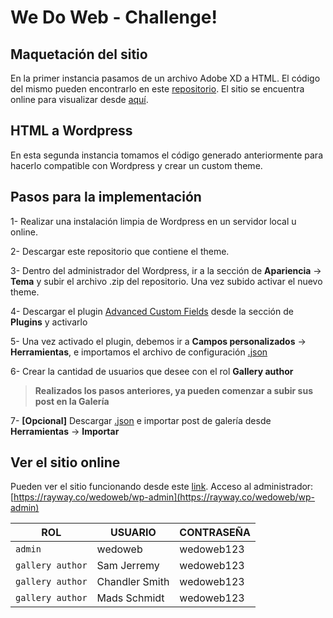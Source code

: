 # We Do Web - Challenge!

## Maquetación del sitio
En la primer instancia pasamos de un archivo Adobe XD a HTML. El código del mismo pueden encontrarlo en este [repositorio](https://github.com/Eltute11/wedoweb). El sitio se encuentra online para visualizar desde [aquí](https://eltute11.github.io/wedoweb/index.html).

## HTML a Wordpress
En esta segunda instancia tomamos el código generado anteriormente para hacerlo compatible con Wordpress y crear un custom theme.

## Pasos para la implementación

1- Realizar una instalación limpia de Wordpress en un servidor local u online.

2- Descargar este repositorio que contiene el theme.

3- Dentro del administrador del Wordpress, ir a la sección de **Apariencia** -> **Tema** y subir el archivo .zip del repositorio. Una vez subido activar el nuevo theme.

4- Descargar el plugin [Advanced Custom Fields](https://es.wordpress.org/plugins/advanced-custom-fields/) desde la sección de **Plugins** y activarlo

5- Una vez activado el plugin, debemos ir a **Campos personalizados** -> **Herramientas**, e importamos el archivo de configuración [.json](https://github.com/Eltute11/wedoweb_wp/blob/master/export%20files/acf-export-2021-02-02.json) 

6- Crear la cantidad de usuarios que desee con el rol **Gallery author**

>**Realizados los pasos anteriores, ya pueden comenzar a subir sus post en la Galería**

7- **[Opcional]** Descargar [.json](https://github.com/Eltute11/wedoweb_wp/blob/master/export%20files/mywordpress.WordPress.2021-02-02.xml) e importar post de galería desde **Herramientas** -> **Importar**

## Ver el sitio online
 Pueden ver el sitio funcionando desde este [link](https://rayway.co/wedoweb/).
Acceso al administrador: [https://rayway.co/wedoweb/wp-admin](https://rayway.co/wedoweb/wp-admin)

|ROL             |USUARIO                         |CONTRASEÑA                    |
|----------------|-------------------------------|-----------------------------|
|`admin`	     |wedoweb                    |wedoweb123            |
|`gallery author`|Sam Jerremy            |wedoweb123            |
|`gallery author`|Chandler Smith |wedoweb123|
|`gallery author`|Mads Schmidt |wedoweb123|